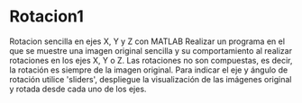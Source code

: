 # Rotacion1
Rotacion sencilla en ejes X, Y y Z con MATLAB
Realizar un programa en el que se muestre una imagen original sencilla y su
comportamiento al realizar rotaciones en los ejes X, Y o Z. Las rotaciones no son compuestas, es
decir, la rotación es siempre de la imagen original. Para indicar el eje y ángulo de rotación
utilice 'sliders', despliegue la visualización de las imágenes original y rotada desde cada uno de
los ejes.
